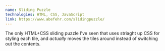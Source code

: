 ```yaml
---
name: Sliding Puzzle
technologies: HTML, CSS, JavaScript
link: https://www.abefehr.com/slidingpuzzle/
---
```


The only HTML+CSS sliding puzzle I've seen that uses striaght up CSS for styling each tile, and _actually_ moves the tiles around instead of switching out the contents. 
